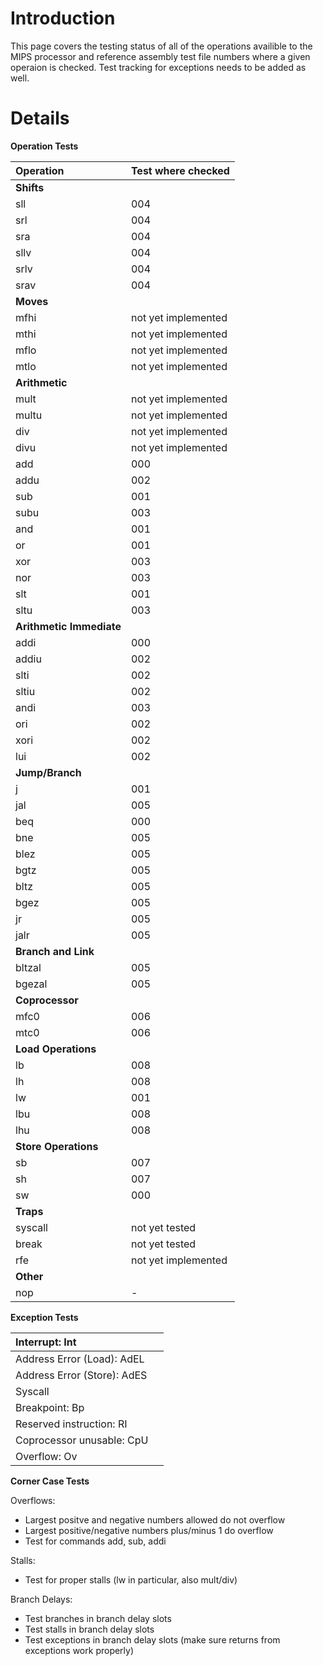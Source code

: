 # Introduction

This page covers the testing status of all of the operations availible to the MIPS processor and reference assembly test file numbers where a given operaion is checked.  Test tracking for exceptions needs to be added as well.

# Details

**Operation Tests**

| **Operation** | **Test where checked** |
|:--------------|:-----------------------|
| **Shifts**    |                        |
| sll           | 004                    |
| srl           | 004                    |
| sra           | 004                    |
| sllv          | 004                    |
| srlv          | 004                    |
| srav          | 004                    |
| **Moves**     |                        |
| mfhi          |       not yet implemented |
| mthi          |       not yet implemented |
| mflo          |       not yet implemented |
| mtlo          |       not yet implemented |
| **Arithmetic** |                        |
| mult          |       not yet implemented |
| multu         |      not yet implemented |
| div           |        not yet implemented |
| divu          |       not yet implemented |
| add           |        000             |
| addu          |       002              |
| sub           |        001             |
| subu          |       003              |
| and           |     001                |
| or            |     001                |
| xor           |     003                |
| nor           |     003                |
| slt           |     001                |
| sltu          |     003                |
| **Arithmetic Immediate** |                        |
| addi          |    000                 |
| addiu         |    002                 |
| slti          |    002                 |
| sltiu         |    002                 |
| andi          |    003                 |
| ori           |    002                 |
| xori          |    002                 |
| lui           |    002                 |
| **Jump/Branch** |                        |
| j             |      001               |
| jal           |      005               |
| beq           |      000               |
| bne           |      005               |
| blez          |      005               |
| bgtz          |      005               |
| bltz          |     005                |
| bgez          |      005               |
| jr            |      005               |
| jalr          |      005               |
| **Branch and Link** |                        |
| bltzal        |    005                 |
| bgezal        |    005                 |
| **Coprocessor** |                        |
| mfc0          |    006                 |
| mtc0          |    006                 |
| **Load Operations** |                        |
| lb            |     008                |
| lh            |    008                 |
| lw            |    001                 |
| lbu           |    008                 |
| lhu           |    008                 |
| **Store Operations** |                        |
| sb            |     007                |
| sh            |     007                |
| sw            |     000                |
| **Traps**     |                        |
| syscall       |  not yet tested        |
| break         |   not yet tested       |
| rfe           |     not yet implemented |
| **Other**     |                        |
| nop           |       -                |


**Exception Tests**

| Interrupt: Int |  |
|:---------------|:-|
| Address Error (Load): AdEL |  |
| Address Error (Store): AdES |  |
| Syscall        |  |
| Breakpoint: Bp |  |
| Reserved instruction: RI |  |
| Coprocessor unusable: CpU |  |
| Overflow: Ov   |  |


**Corner Case Tests**

Overflows:
  * Largest positve and negative numbers allowed do not overflow
  * Largest positive/negative numbers plus/minus 1 do overflow
  * Test for commands add, sub, addi

Stalls:
  * Test for proper stalls (lw in particular, also mult/div)

Branch Delays:
  * Test branches in branch delay slots
  * Test stalls in branch delay slots
  * Test exceptions in branch delay slots (make sure returns from exceptions work properly)
